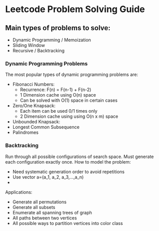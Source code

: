 # Leetcode Problem Solving Guide

## Main types of problems to solve:
- Dynamic Programming / Memoization
- Sliding Window
- Recursive / Backtracking

### Dynamic Programming Problems
The most popular types of dynamic programming problems are:
- Fibonacci Numbers:
  - Recurrence: F(n) = F(n-1) + F(n-2)
  - 1 Dimension cache using O(n) space
  - Can be solved with O(1) space in certain cases
- Zero/One Knapsack:
  - Each item can be used 0/1 times only
  - 2 Dimension cache using using O(n x m) space
- Unbounded Knapsack:
- Longest Common Subsequence
- Palindromes

### Backtracking
Run through all possible configurations of search space. Must generate each configuration exactly once. 
How to model the problem:
- Need systematic generation order to avoid repetitions
- Use vector a=(a_1, a_2, a_3,...,a_n)
- 

Applications: 
- Generate all permutations
- Generate all subsets
- Enumerate all spanning trees of graph
- All paths between two vertices
- All possible ways to partition vertices into color class
